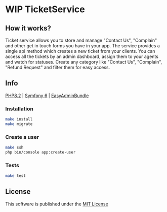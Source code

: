 # WIP TicketService

## How it works?

Ticket service allows you to store and manage "Contact Us", "Complain" and other get in touch forms you 
have in your app. The service provides a single api method which creates a new ticket from your clients.
You can access all the tickets by an admin dashboard, assign them to your agents and watch for statuses.
Create any category like "Contact Us", "Complain", "Refund Request" and filter them for easy access.


## Info

[PHP8.2](https://www.php.net/releases/8.2/en.php) |
[Symfony 6](https://symfony.com) |
[EasyAdminBundle](https://symfony.com/bundles/EasyAdminBundle/current/index.html)

### Installation

```bash
make install
make migrate
```

### Create a user

```bash
make ssh
php bin/console app:create-user
```

### Tests

```bash
make test
```

License
-------

This software is published under the [MIT License](LICENSE.md)

[1]: https://github.com/amvid/geo-service/tree/main/LICENSE.md
